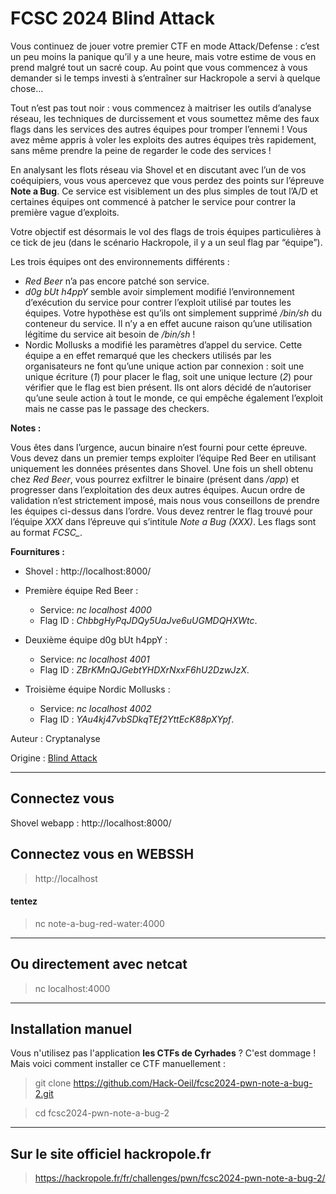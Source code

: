 # FCSC 2024 Blind Attack

Vous continuez de jouer votre premier CTF en mode Attack/Defense : c’est un peu moins la panique qu’il y a une heure, mais votre estime de vous en prend malgré tout un sacré coup. Au point que vous commencez à vous demander si le temps investi à s’entraîner sur Hackropole a servi à quelque chose…

Tout n’est pas tout noir : vous commencez à maitriser les outils d’analyse réseau, les techniques de durcissement et vous soumettez même des faux flags dans les services des autres équipes pour tromper l’ennemi ! Vous avez même appris à voler les exploits des autres équipes très rapidement, sans même prendre la peine de regarder le code des services !

En analysant les flots réseau via Shovel et en discutant avec l’un de vos coéquipiers, vous vous apercevez que vous perdez des points sur l’épreuve **Note a Bug**. Ce service est visiblement un des plus simples de tout l’A/D et certaines équipes ont commencé à patcher le service pour contrer la première vague d’exploits.

Votre objectif est désormais le vol des flags de trois équipes particulières à ce tick de jeu (dans le scénario Hackropole, il y a un seul flag par “équipe”).

Les trois équipes ont des environnements différents :

- *Red Beer* n’a pas encore patché son service.
- *d0g bUt h4ppY* semble avoir simplement modifié l’environnement d’exécution du service pour contrer l’exploit utilisé par toutes les équipes. Votre hypothèse est qu’ils ont simplement supprimé */bin/sh* du conteneur du service. Il n’y a en effet aucune raison qu’une utilisation légitime du service ait besoin de */bin/sh* !
- Nordic Mollusks a modifié les paramètres d’appel du service. Cette équipe a en effet remarqué que les checkers utilisés par les organisateurs ne font qu’une unique action par connexion : soit une unique écriture (*1*) pour placer le flag, soit une unique lecture (*2*) pour vérifier que le flag est bien présent. Ils ont alors décidé de n’autoriser qu’une seule action à tout le monde, ce qui empêche également l’exploit mais ne casse pas le passage des checkers.


**Notes :**

Vous êtes dans l’urgence, aucun binaire n’est fourni pour cette épreuve. Vous devez dans un premier temps exploiter l’équipe Red Beer en utilisant uniquement les données présentes dans Shovel.
Une fois un shell obtenu chez *Red Beer*, vous pourrez exfiltrer le binaire (présent dans */app*) et progresser dans l’exploitation des deux autres équipes.
Aucun ordre de validation n’est strictement imposé, mais nous vous conseillons de prendre les équipes ci-dessus dans l’ordre.
Vous devez rentrer le flag trouvé pour l’équipe *XXX* dans l’épreuve qui s’intitule *Note a Bug (XXX)*.
Les flags sont au format *FCSC_<ascii>*.

**Fournitures :**

- Shovel : http://localhost:8000/

- Première équipe Red Beer :
    - Service: *nc localhost 4000*
    - Flag ID : *ChbbgHyPqJDQy5UaJve6uUGMDQHXWtc*.
- Deuxième équipe d0g bUt h4ppY :
    - Service: *nc localhost 4001*
    - Flag ID : *ZBrKMnQJGebtYHDXrNxxF6hU2DzwJzX*.
- Troisième équipe Nordic Mollusks :
    - Service: *nc localhost 4002*
    - Flag ID : *YAu4kj47vbSDkqTEf2YttEcK88pXYpf*.


Auteur : Cryptanalyse

Origine : [Blind Attack](https://hackropole.fr/fr/challenges/pwn/fcsc2024-pwn-note-a-bug-2/)


-----------
## Connectez vous
Shovel webapp : http://localhost:8000/

## Connectez vous en WEBSSH
> http://localhost

#### tentez 
> nc note-a-bug-red-water:4000

-----------

## Ou directement avec netcat
> nc localhost:4000


-----------

## Installation manuel
Vous n'utilisez pas l'application **les CTFs de Cyrhades** ? C'est dommage !
Mais voici comment installer ce CTF manuellement :

> git clone https://github.com/Hack-Oeil/fcsc2024-pwn-note-a-bug-2.git

> cd fcsc2024-pwn-note-a-bug-2


-----------

## Sur le site officiel hackropole.fr
> https://hackropole.fr/fr/challenges/pwn/fcsc2024-pwn-note-a-bug-2/